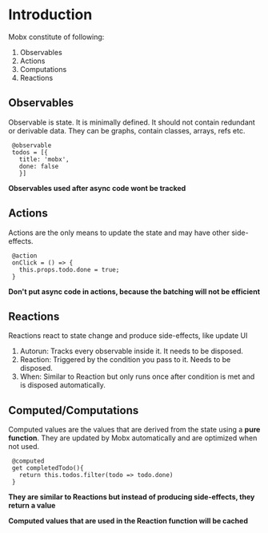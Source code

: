 # Introduction
Mobx constitute of following:
1. Observables
2. Actions
3. Computations
4. Reactions

## Observables
Observable is state. It is minimally defined. It should not contain redundant or derivable data.
They can be graphs, contain classes, arrays,  refs etc.

```
 @observable
 todos = [{
   title: 'mobx',
   done: false
   }]
```

**Observables used after async code wont be tracked**

## Actions
Actions are the only means to update the state and may have other side-effects.

```
 @action
 onClick = () => {
   this.props.todo.done = true;
 }
```

**Don't put async code in actions, because the batching will not be efficient**

## Reactions
Reactions react to state change and produce side-effects, like update UI

1. Autorun: Tracks every observable inside it. It needs to be disposed.
2. Reaction: Triggered by the condition you pass to it. Needs to be disposed.
3. When: Similar to Reaction but only runs once after condition is met and is disposed automatically.

## Computed/Computations
Computed values are the values that are derived from the state using a **pure function**.
They are updated by Mobx automatically and are optimized when not used.

```
 @computed
 get completedTodo(){
   return this.todos.filter(todo => todo.done)
 }
```

**They are similar to Reactions but instead of producing side-effects, they return a value**

**Computed values that are used in the Reaction function will be cached**
